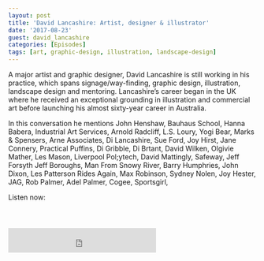 ```yaml
---
layout: post
title: 'David Lancashire: Artist, designer & illustrator'
date: '2017-08-23'
guest: david_lancashire
categories: [Episodes]
tags: [art, graphic-design, illustration, landscape-design]
---
```


A major artist and graphic designer, David Lancashire is still working in his
practice, which spans signage/way-finding, graphic design, illustration,
landscape design and mentoring. Lancashire’s career began in the UK where he
received an exceptional grounding in illustration and commercial art before
launching his almost sixty-year career in Australia.

In this conversation he mentions John Henshaw, Bauhaus School, Hanna Babera,
Industrial Art Services, Arnold Radcliff, L.S. Loury, Yogi Bear, Marks &
Spensers, Arne Associates, Di Lancashire, Sue Ford, Joy Hirst, Jane Connery,
Practical Puffins, Di Gribble, Di Brtant, David Wilken, Olgivie Mather, Les
Mason, Liverpool Pol;ytech, David Mattingly, Safeway, Jeff Forsyth Jeff
Boroughs, Man From Snowy River,  Barry Humphries, John Dixon, Les Patterson
Rides Again, Max Robinson, Sydney Nolen, Joy Hester, JAG, Rob Palmer, Adel
Palmer, Cogee, Sportsgirl,

Listen now:
<div class="responsive-embed" style="padding-top: 8%;">
  <iframe src="https://archive.org/embed/designconv-2017-08-23-episode-003-david-lancashire" class="responsive-embed-item" height="50" frameborder="0" webkitallowfullscreen="true" mozallowfullscreen="true" allowfullscreen></iframe>
</div>

